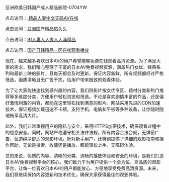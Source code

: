 亚洲欧美日韩国产成人精品影院-0704YW

点击访问：<a href="https://vassv.pages.dev/">,精品人妻中文无码AV在线</a>

点击访问：<a href="https://gsd-agv.pages.dev/">亚洲国产精品热久久</a>

点击访问：<a href="https://gda-c7m.pages.dev/">91人妻人人爽人人澡精品</a>

点击访问：<a href="https://tfda.pages.dev/">国产日韩精品一区在线观看播放</a>

现在，越来越多喜欢日本AV的用户希望能够免费在线观看高清资源。为了满足大家的需求，我们精心整理了丰富的日本AV免费视频资源，涵盖热门女优、经典系列和最新上映的影片，且每天都会及时更新，保证内容新鲜。所有视频都经过严格筛选，画质清晰且无广告干扰，给用户带来极致的观看体验。

为了让大家能快速找到感兴趣的内容，我们将影片按女优专区、题材分类和热门推荐等多维度分类，方便用户轻松浏览和筛选。不论是喜欢剧情丰富的作品，还是偏好激情刺激的内容，都能在这里轻松找到满意的影片。网站采用先进的CDN加速技术，保证视频加载迅速不卡顿，支持手机、电脑和平板等多种设备，让你随时随地畅享高清大片。

此外，我们非常重视用户的隐私与安全，采用HTTPS加密技术，确保观看过程中的信息安全。同时，网站严格遵守相关法律法规，所有内容合法合规，无弹窗广告，营造纯净舒适的观影环境。针对新手用户，还特别提供了详细的观影指南和操作帮助，无论是搜索、收藏还是播放，都能轻松上手，无障碍体验。

总的来说，优质的内容、清晰的分类、流畅的播放体验和安全的环境，是我们打造日本AV免费视频平台的核心。我们致力于为用户提供一个全方位、高品质的观影平台，让每一位喜欢日本AV的用户都能放心、方便地享受免费高清资源。未来，我们将继续保持内容更新和技术优化，确保大家获得最佳的观影体验。


<span style="display:none;">[Canonical link](）</span>
